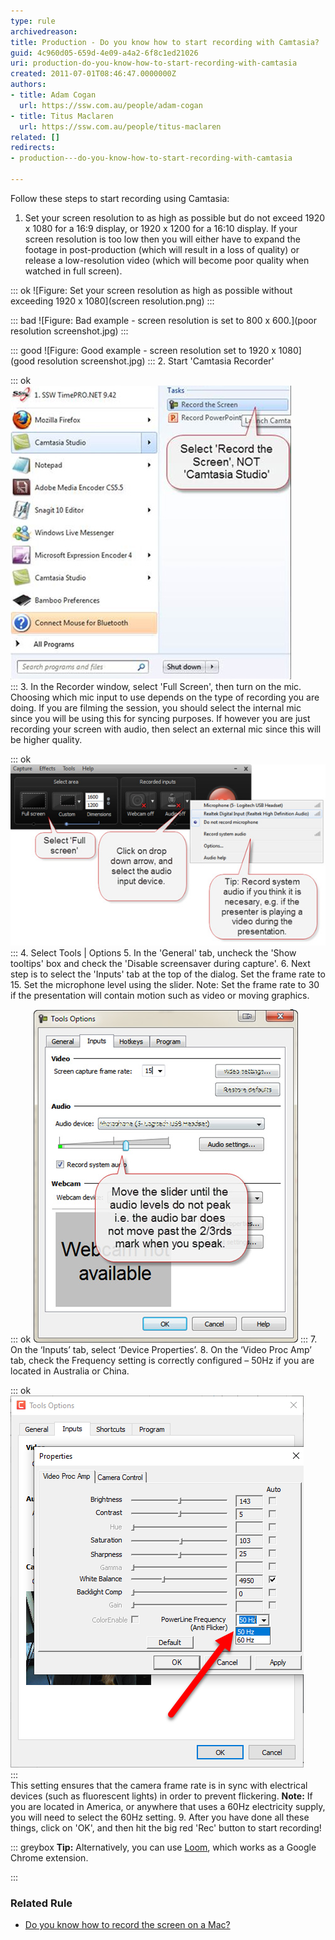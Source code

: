 ```yaml
---
type: rule
archivedreason: 
title: Production - Do you know how to start recording with Camtasia?
guid: 4c960d05-659d-4e09-a4a2-6f8c1ed21026
uri: production-do-you-know-how-to-start-recording-with-camtasia
created: 2011-07-01T08:46:47.0000000Z
authors:
- title: Adam Cogan
  url: https://ssw.com.au/people/adam-cogan
- title: Titus Maclaren
  url: https://ssw.com.au/people/titus-maclaren
related: []
redirects:
- production---do-you-know-how-to-start-recording-with-camtasia

---
```


Follow these steps to start recording using Camtasia: 

<!--endintro-->

1. Set your screen resolution to as high as possible but do not exceed 1920 x 1080 for a 16:9 display, or 1920 x 1200 for a 16:10 display. If your screen resolution is too low then you will either have to expand the footage in post-production (which will result in a loss of quality) or release a low-resolution video (which will become poor quality when watched in full screen).


::: ok
![Figure: Set your screen resolution as high as possible without exceeding 1920 x 1080](screen resolution.png)
:::


::: bad
![Figure: Bad example - screen resolution is set to 800 x 600.](poor resolution screenshot.jpg)
:::


::: good
![Figure: Good example - screen resolution set to 1920 x 1080](good resolution screenshot.jpg)
:::
2. Start 'Camtasia Recorder' <br>      

::: ok  
![Figure: Click on "Record the Screen"](record-camtasia-1.jpg)  
:::
3. In the Recorder window, select 'Full Screen', then turn on the mic. Choosing which mic input to use depends on the type of recording you are doing. If you are filming the session, you should select the internal mic since you will be using this for syncing purposes. If however you are just recording your screen with audio, then select an external mic since this will be higher quality. <br>      

::: ok  
![Figure: Select the options you need](record-camtasia-2.jpg)  
:::
4. Select Tools | Options
5. In the 'General' tab, uncheck the 'Show tooltips' box and check the 'Disable screensaver during capture'.
6. Next step is to select the 'Inputs' tab at the top of the dialog. Set the frame rate to 15. Set the microphone level using the slider. Note: Set the frame rate to 30 if the presentation will contain motion such as video or moving graphics.


::: ok
![Figure: Check the audio levels](record-camtasia-3.jpg)
:::
7. On the ‘Inputs’ tab, select ‘Device Properties’.
8. On the ‘Video Proc Amp’ tab, check the Frequency setting is correctly configured – 50Hz if you are located in Australia or China.<br>   

::: ok  
![Figure: In Camtasia, there are two options in the frequency setting to help prevent flickering.](frequency-settings-camtasia.png)  
:::
<br>   This setting ensures that the camera frame rate is in sync with electrical devices (such as fluorescent lights) in order to prevent flickering.
 **Note:** If you are located in America, or anywhere that uses a 60Hz electricity supply, you will need to select the 60Hz setting.
9. After you have done all these things, click on 'OK', and then hit the big red 'Rec' button to start recording!


::: greybox
 **Tip:** Alternatively, you can use     [Loom](https://www.useloom.com/), which works as a Google Chrome extension.     

:::

### Related Rule


* [Do you know how to record the screen on a Mac?](/do-you-know-how-to-record-the-screen-on-a-mac)
